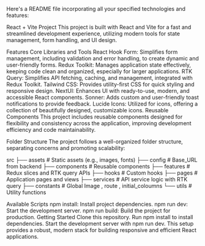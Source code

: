 Here's a README file incorporating all your specified technologies and features:

React + Vite Project
This project is built with React and Vite for a fast and streamlined development experience, utilizing modern tools for state management, form handling, and UI design.

Features
Core Libraries and Tools
React Hook Form: Simplifies form management, including validation and error handling, to create dynamic and user-friendly forms.
Redux Toolkit: Manages application state effectively, keeping code clean and organized, especially for larger applications.
RTK Query: Simplifies API fetching, caching, and management, integrated with Redux Toolkit.
Tailwind CSS: Provides utility-first CSS for quick styling and responsive design.
NextUI: Enhances UI with ready-to-use, modern, and accessible React components.
Sonner: Adds custom and user-friendly toast notifications to provide feedback.
Lucide Icons: Utilized for icons, offering a collection of beautifully designed, customizable icons.
Reusable Components
This project includes reusable components designed for flexibility and consistency across the application, improving development efficiency and code maintainability.

Folder Structure
The project follows a well-organized folder structure, separating concerns and promoting scalability:

src
├── assets # Static assets (e.g., images, fonts)
├── config # Base_URL from backend
├── components # Reusable components
├── features # Redux slices and RTK query APIs
├── hooks # Custom hooks
├── pages # Application pages and views
├── services # API service logic with RTK query
├── constants # Global Image , route , initial_coloumns
└── utils # Utility functions

Available Scripts
npm install: Install project dependencies.
npm run dev: Start the development server.
npm run build: Build the project for production.
Getting Started
Clone this repository.
Run npm install to install dependencies.
Start the development server with npm run dev.
This setup provides a robust, modern stack for building responsive and efficient React applications.
